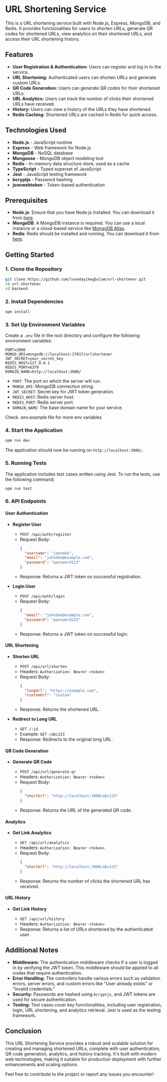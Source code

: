 
# URL Shortening Service

This is a URL shortening service built with Node.js, Express, MongoDB, and Redis. It provides functionalities for users to shorten URLs, generate QR codes for shortened URLs, view analytics on their shortened URLs, and access their URL shortening history.

## Features

- **User Registration & Authentication:** Users can register and log in to the service.
- **URL Shortening:** Authenticated users can shorten URLs and generate custom URLs.
- **QR Code Generation:** Users can generate QR codes for their shortened URLs.
- **URL Analytics:** Users can track the number of clicks their shortened URLs have received.
- **History:** Users can view a history of the URLs they have shortened.
- **Redis Caching:** Shortened URLs are cached in Redis for quick access.

## Technologies Used

- **Node.js** - JavaScript runtime
- **Express** - Web framework for Node.js
- **MongoDB** - NoSQL database
- **Mongoose** - MongoDB object modeling tool
- **Redis** - In-memory data structure store, used as a cache
- **TypeScript** - Typed superset of JavaScript
- **Jest** - JavaScript testing framework
- **bcryptjs** - Password hashing
- **jsonwebtoken** - Token-based authentication

## Prerequisites

- **Node.js**: Ensure that you have Node.js installed. You can download it from [here](https://nodejs.org/).
- **MongoDB**: A MongoDB instance is required. You can use a local instance or a cloud-based service like [MongoDB Atlas](https://www.mongodb.com/cloud/atlas).
- **Redis**: Redis should be installed and running. You can download it from [here](https://redis.io/download).

## Getting Started

### 1. Clone the Repository

```bash
git clone https://github.com/lovedayikegbulam/url-shortener.git
cd url-shortener
cd backend
```

### 2. Install Dependencies

```bash
npm install
```

### 3. Set Up Environment Variables

Create a `.env` file in the root directory and configure the following environment variables:

```env
PORT=3000
MONGO_URI=mongodb://localhost:27017/urlshortener
JWT_SECRET=your_secret_key
REDIS_HOST=127.0.0.1
REDIS_PORT=6379
DOMAIN_NAME=http://localhost:3000/
```

- `PORT`: The port on which the server will run.
- `MONGO_URI`: MongoDB connection string.
- `JWT_SECRET`: Secret key for JWT token generation.
- `REDIS_HOST`: Redis server host.
- `REDIS_PORT`: Redis server port.
- `DOMAIN_NAME`: The base domain name for your service.

Check .env.example file for more env variables

### 4. Start the Application

```bash
npm run dev
```

The application should now be running on `http://localhost:3000/`.

### 5. Running Tests

The application includes test cases written using Jest. To run the tests, use the following command:

```bash
npm run test
```

### 6. API Endpoints

#### User Authentication

- **Register User**

  - `POST /api/auth/register`
  - Request Body:
    ```json
    {
      "username": "johndoe",
      "email": "johndoe@example.com",
      "password": "password123"
    }
    ```
  - Response: Returns a JWT token on successful registration.

- **Login User**

  - `POST /api/auth/login`
  - Request Body:
    ```json
    {
      "email": "johndoe@example.com",
      "password": "password123"
    }
    ```
  - Response: Returns a JWT token on successful login.

#### URL Shortening

- **Shorten URL**

  - `POST /api/url/shorten`
  - Headers: `Authorization: Bearer <token>`
  - Request Body:
    ```json
    {
      "longUrl": "https://example.com",
      "customUrl": "custom"
    }
    ```
  - Response: Returns the shortened URL.

- **Redirect to Long URL**

  - `GET /:id`
  - Example: `GET /abc123`
  - Response: Redirects to the original long URL.

#### QR Code Generation

- **Generate QR Code**

  - `POST /api/url/generate-qr`
  - Headers: `Authorization: Bearer <token>`
  - Request Body:
    ```json
    {
      "shortUrl": "http://localhost:3000/abc123"
    }
    ```
  - Response: Returns the URL of the generated QR code.

#### Analytics

- **Get Link Analytics**

  - `GET /api/url/analytics`
  - Headers: `Authorization: Bearer <token>`
  - Request Body:
    ```json
    {
      "shortUrl": "http://localhost:3000/abc123"
    }
    ```
  - Response: Returns the number of clicks the shortened URL has received.

#### URL History

- **Get Link History**

  - `GET /api/url/history`
  - Headers: `Authorization: Bearer <token>`
  - Response: Returns a list of URLs shortened by the authenticated user.


## Additional Notes

- **Middleware:** The authentication middleware checks if a user is logged in by verifying the JWT token. This middleware should be applied to all routes that require authentication.
- **Error Handling:** The controllers handle various errors such as validation errors, server errors, and custom errors like "User already exists" or "Invalid credentials."
- **Security:** Passwords are hashed using `bcryptjs`, and JWT tokens are used for secure authentication.
- **Testing:** Test cases cover key functionalities, including user registration, login, URL shortening, and analytics retrieval. Jest is used as the testing framework.

## Conclusion

This URL Shortening Service provides a robust and scalable solution for creating and managing shortened URLs, complete with user authentication, QR code generation, analytics, and history tracking. It's built with modern web technologies, making it suitable for production deployment with further enhancements and scaling options.

Feel free to contribute to the project or report any issues you encounter!
